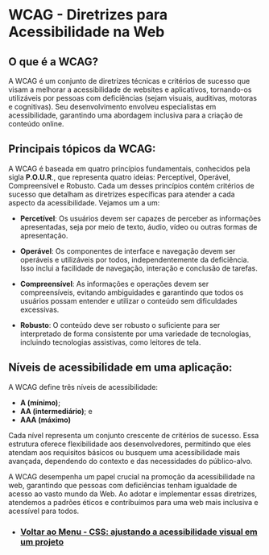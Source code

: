 # WCAG - Diretrizes para Acessibilidade na Web

## O que é a WCAG?

A WCAG é um conjunto de diretrizes técnicas e critérios de sucesso que visam a melhorar a acessibilidade de websites e aplicativos, tornando-os utilizáveis por pessoas com deficiências (sejam visuais, auditivas, motoras e cognitivas). Seu desenvolvimento envolveu especialistas em acessibilidade, garantindo uma abordagem inclusiva para a criação de conteúdo online.

## Principais tópicos da WCAG:

A WCAG é baseada em quatro princípios fundamentais, conhecidos pela sigla **P.O.U.R**., que representa quatro ideias: Perceptível, Operável, Compreensível e Robusto. Cada um desses princípios contém critérios de sucesso que detalham as diretrizes específicas para atender a cada aspecto da acessibilidade. Vejamos um a um:

- **Percetível**: Os usuários devem ser capazes de perceber as informações apresentadas, seja por meio de texto, áudio, vídeo ou outras formas de apresentação.

- **Operável**: Os componentes de interface e navegação devem ser operáveis e utilizáveis por todos, independentemente da deficiência. Isso inclui a facilidade de navegação, interação e conclusão de tarefas.

- **Compreensível**: As informações e operações devem ser compreensíveis, evitando ambiguidades e garantindo que todos os usuários possam entender e utilizar o conteúdo sem dificuldades excessivas.

- **Robusto**: O conteúdo deve ser robusto o suficiente para ser interpretado de forma consistente por uma variedade de tecnologias, incluindo tecnologias assistivas, como leitores de tela.

## Níveis de acessibilidade em uma aplicação:

A WCAG define três níveis de acessibilidade:

- **A (mínimo)**;
- **AA (intermediário)**; e
- **AAA (máximo)**

Cada nível representa um conjunto crescente de critérios de sucesso. Essa estrutura oferece flexibilidade aos desenvolvedores, permitindo que eles atendam aos requisitos básicos ou busquem uma acessibilidade mais avançada, dependendo do contexto e das necessidades do público-alvo.

A WCAG desempenha um papel crucial na promoção da acessibilidade na web, garantindo que pessoas com deficiências tenham igualdade de acesso ao vasto mundo da Web. Ao adotar e implementar essas diretrizes, atendemos a padrões éticos e contribuímos para uma web mais inclusiva e acessível para todos.

- ### [Voltar ao Menu - CSS: ajustando a acessibilidade visual em um projeto](../menu.md)
